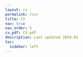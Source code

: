```yaml
---
layout: cv
permalink: /cv/
title: CV
nav: true
nav_order: 5
cv_pdf: CV.pdf
description: Last updated 2024.01
toc:
  sidebar: left
---
```

